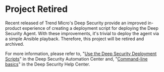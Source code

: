 # Project Retired

Recent released of Trend Micro's Deep Security provide an improved in-product experience of creating a deployment script for deploying the Deep Security Agent. With these improvements, it's trivial to deploy the agent via a simple Ansible playback. Therefore, this project will be retired and archived.

For more information, please refer to, "[Use the Deep Security Deployment Scripts](https://automation.deepsecurity.trendmicro.com/article/12_1/use-the-deep-security-deployment-scripts?platform=dsaas)" in the Deep Security Automation Center and, "[Command-line basics](https://help.deepsecurity.trendmicro.com/command-line-utilities.html?Highlight=ds_agent)" in the Deep Security Help Center.